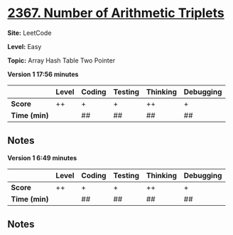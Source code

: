 # [2367. Number of Arithmetic Triplets](https://leetcode.com/problems/number-of-arithmetic-triplets/description/)

**Site:** LeetCode

**Level:** Easy 

**Topic:** Array Hash Table Two Pointer

**Version 1 17:56 minutes**

|           | Level | Coding | Testing | Thinking | Debugging  |
|-----------|-------|--------|---------|----------|------------|
| **Score** |++     | +      | +       | ++       | +          |
| **Time (min)** | | ## | ## | ## | ## |

**Notes**
- 

**Version 1 6:49 minutes**

|           | Level | Coding | Testing | Thinking | Debugging  |
|-----------|-------|--------|---------|----------|------------|
| **Score** |++     | +      | +       | ++       | +          |
| **Time (min)** | | ## | ## | ## | ## |

**Notes**
- 
